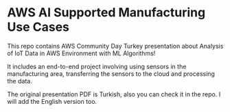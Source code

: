# AWS AI Supported Manufacturing Use Cases

This repo contains AWS Community Day Turkey presentation about Analysis of IoT Data in AWS Environment with ML Algorithms!

It includes an end-to-end project involving using sensors in the manufacturing area, transferring the sensors to the cloud and processing the data.

The original presentation PDF is Turkish, also you can check it in the repo. I will add the English version too.





